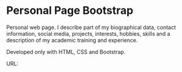 # Personal Page Bootstrap
Personal web page. I describe part of my biographical data, contact information, social media, projects, interests, hobbies, skills and a description of my academic training and experience.

Developed only with HTML, CSS and Bootstrap.

URL: 
